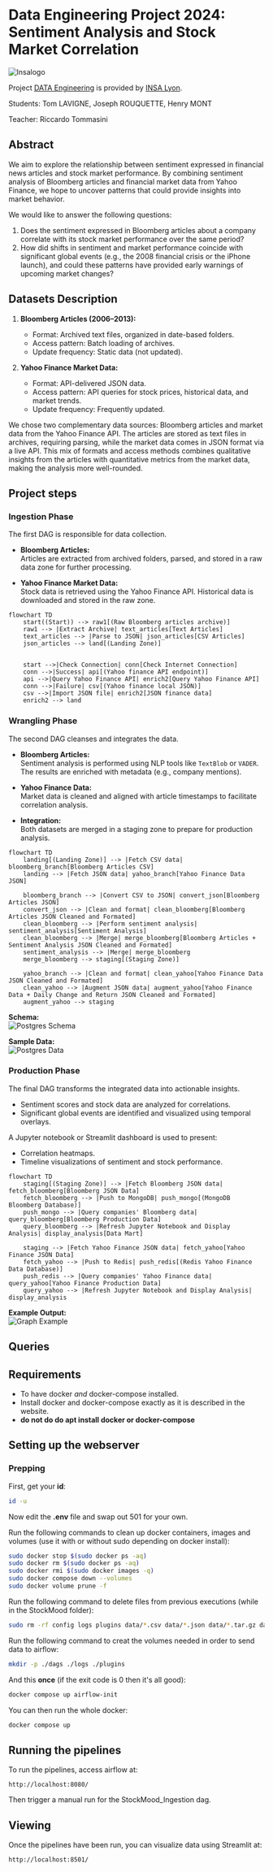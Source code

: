 # Data Engineering Project 2024: Sentiment Analysis and Stock Market Correlation

![Insalogo](./images/logo-insa_0.png)

Project [DATA Engineering](https://www.riccardotommasini.com/courses/dataeng-insa-ot/) is provided by [INSA Lyon](https://www.insa-lyon.fr/).

Students: Tom LAVIGNE, Joseph ROUQUETTE, Henry MONT

Teacher: Riccardo Tommasini

## Abstract
We aim to explore the relationship between sentiment expressed in financial news articles and stock market performance. By combining sentiment analysis of Bloomberg articles and financial market data from Yahoo Finance, we hope to uncover patterns that could provide insights into market behavior.

We would like to answer the following questions:  
1. Does the sentiment expressed in Bloomberg articles about a company correlate with its stock market performance over the same period?  
2. How did shifts in sentiment and market performance coincide with significant global events (e.g., the 2008 financial crisis or the iPhone launch), and could these patterns have provided early warnings of upcoming market changes?

## Datasets Description 
1. **Bloomberg Articles (2006–2013):**  
   - Format: Archived text files, organized in date-based folders.  
   - Access pattern: Batch loading of archives.  
   - Update frequency: Static data (not updated).  

2. **Yahoo Finance Market Data:**  
   - Format: API-delivered JSON data.  
   - Access pattern: API queries for stock prices, historical data, and market trends.  
   - Update frequency: Frequently updated.  

We chose two complementary data sources: Bloomberg articles and market data from the Yahoo Finance API. The articles are stored as text files in archives, requiring parsing, while the market data comes in JSON format via a live API. This mix of formats and access methods combines qualitative insights from the articles with quantitative metrics from the market data, making the analysis more well-rounded.

## Project steps

### Ingestion Phase

The first DAG is responsible for data collection.  

- **Bloomberg Articles:**  
  Articles are extracted from archived folders, parsed, and stored in a raw data zone for further processing.  

- **Yahoo Finance Market Data:**  
  Stock data is retrieved using the Yahoo Finance API. Historical data is downloaded and stored in the raw zone.  

```mermaid
flowchart TD
    start((Start)) --> raw1[(Raw Bloomberg articles archive)]
    raw1 --> |Extract Archive| text_articles[Text Articles]
    text_articles --> |Parse to JSON| json_articles[CSV Articles]
    json_articles --> land[(Landing Zone)]


    start -->|Check Connection| conn[Check Internet Connection]
    conn -->|Success| api[(Yahoo finance API endpoint)]
    api -->|Query Yahoo Finance API| enrich2[Query Yahoo Finance API]
    conn -->|Failure| csv[(Yahoo finance local JSON)]
    csv -->|Import JSON file| enrich2[JSON finance data]
    enrich2 --> land
```

### Wrangling Phase

The second DAG cleanses and integrates the data.  

- **Bloomberg Articles:**  
  Sentiment analysis is performed using NLP tools like `TextBlob` or `VADER`. The results are enriched with metadata (e.g., company mentions).  

- **Yahoo Finance Data:**  
  Market data is cleaned and aligned with article timestamps to facilitate correlation analysis.  

- **Integration:**  
  Both datasets are merged in a staging zone to prepare for production analysis.  

```mermaid
flowchart TD
    landing[(Landing Zone)] --> |Fetch CSV data| bloomberg_branch[Bloomberg Articles CSV]
    landing --> |Fetch JSON data| yahoo_branch[Yahoo Finance Data JSON]

    bloomberg_branch --> |Convert CSV to JSON| convert_json[Bloomberg Articles JSON]
    convert_json --> |Clean and format| clean_bloomberg[Bloomberg Articles JSON Cleaned and Formated]
    clean_bloomberg --> |Perform sentiment analysis| sentiment_analysis[Sentiment Analysis]
    clean_bloomberg --> |Merge| merge_bloomberg[Bloomberg Articles + Sentiment Analysis JSON Cleaned and Formated]
    sentiment_analysis --> |Merge| merge_bloomberg
    merge_bloomberg --> staging[(Staging Zone)]

    yahoo_branch --> |Clean and format| clean_yahoo[Yahoo Finance Data JSON Cleaned and Formated]
    clean_yahoo --> |Augment JSON data| augment_yahoo[Yahoo Finance Data + Daily Change and Return JSON Cleaned and Formated]
    augment_yahoo --> staging
```

**Schema:**  
![Postgres Schema](./images/postgres_schema.png)  

**Sample Data:**  
![Postgres Data](./images/postgres_data.png)  

### Production Phase

The final DAG transforms the integrated data into actionable insights.  

- Sentiment scores and stock data are analyzed for correlations.  
- Significant global events are identified and visualized using temporal overlays.  

A Jupyter notebook or Streamlit dashboard is used to present:  
- Correlation heatmaps.  
- Timeline visualizations of sentiment and stock performance.  

```mermaid
flowchart TD
    staging[(Staging Zone)] --> |Fetch Bloomberg JSON data| fetch_bloomberg[Bloomberg JSON Data]
    fetch_bloomberg --> |Push to MongoDB| push_mongo[(MongoDB Bloomberg Database)]
    push_mongo --> |Query companies' Bloomberg data| query_bloomberg[Bloomberg Production Data]
    query_bloomberg --> |Refresh Jupyter Notebook and Display Analysis| display_analysis[Data Mart]

    staging --> |Fetch Yahoo Finance JSON data| fetch_yahoo[Yahoo Finance JSON Data]
    fetch_yahoo --> |Push to Redis| push_redis[(Redis Yahoo Finance Data Database)]
    push_redis --> |Query companies' Yahoo Finance data| query_yahoo[Yahoo Finance Production Data]
    query_yahoo --> |Refresh Jupyter Notebook and Display Analysis| display_analysis
```

**Example Output:**  
![Graph Example](./images/graph_example.png)  

## Queries 

## Requirements
* To have docker *and* docker-compose installed.
* Install docker and docker-compose exactly as it is described in the website.
* **do not do do apt install docker or docker-compose**

## Setting up the webserver

### Prepping

First, get your **id**:
```sh
id -u
```

Now edit the **.env** file and swap out 501 for your own.

Run the following commands to clean up docker containers, images and volumes (use it with or without sudo depending on docker install):
```sh
sudo docker stop $(sudo docker ps -aq)
sudo docker rm $(sudo docker ps -aq)
sudo docker rmi $(sudo docker images -q)
sudo docker compose down --volumes
sudo docker volume prune -f
```

Run the following command to delete files from previous executions (while in the StockMood folder):
```sh
sudo rm -rf config logs plugins data/*.csv data/*.json data/*.tar.gz data/20061020_20131126_bloomberg_news
```

Run the following command to creat the volumes needed in order to send data to airflow:
```sh
mkdir -p ./dags ./logs ./plugins
```

And this **once** (if the exit code is 0 then it's all good):
```sh
docker compose up airflow-init
```

You can then run the whole docker:

```sh
docker compose up
```

## Running the pipelines

To run the pipelines, access airflow at:
```
http://localhost:8080/
```

Then trigger a manual run for the StockMood_Ingestion dag.

## Viewing

Once the pipelines have been run, you can visualize data using Streamlit at:
```
http://localhost:8501/
```